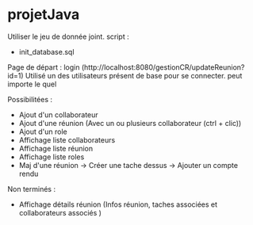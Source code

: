 # projetJava


Utiliser le jeu de donnée joint. script : 
-   init_database.sql


Page de départ : login (http://localhost:8080/gestionCR/updateReunion?id=1)
Utilisé un des utilisateurs présent de base pour se connecter. peut importe le quel 

Possibilitées : 


- Ajout d'un collaborateur
- Ajout d'une réunion (Avec un ou plusieurs collaborateur (ctrl + clic))
- Ajout d'un role
- Affichage liste collaborateurs 
- Affichage liste réunion 
- Affichage liste roles 
- Maj d'une réunion -> Créer une tache dessus 
                    -> Ajouter un compte rendu



Non terminés : 
- Affichage détails réunion (Infos réunion, taches associées et collaborateurs associés )